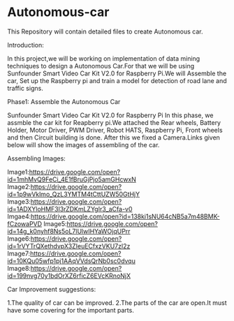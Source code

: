 # Autonomous-car
This Repository will contain detailed files to create Autonomous car.

Introduction:

In this project,we will be  working on implementation of data mining techniques to design a Autonomous Car.For that we will be using Sunfounder Smart Video Car Kit V2.0 for Raspberry Pi.We will Assemble the car, Set up the Raspberry pi and train a model for detection of road lane and traffic signs.


Phase1: Assemble the Autonomous Car

Sunfounder Smart Video Car Kit V2.0 for Raspberry Pi 
In this phase, we assmble the car kit for Reapberry pi.We attached the Rear wheels, Battery Holder, Motor Driver, PWM Driver, Robot HATS, Raspberry Pi, Front wheels and then Circuit building is done. After this we fixed a Camera.Links given below will show the images of assembling of the car.


Assembling Images:

Image1:https://drive.google.com/open?id=1mhMvQ9FeCi_4E1fBruGjPjo5amGHcwxN
Image2:https://drive.google.com/open?id=1p9wVklmo_QzL3YMTM4tCttUZW50GtHjY
Image3:https://drive.google.com/open?id=1ADXYloHMF3l3rZDKmLZYgIr3_aCfa-v0
Imgae4:https://drive.google.com/open?id=138ki1sNU64cNB5a7m48BMK-fCzowaPVD
Image5:https://drive.google.com/open?id=14g_k0nyhf8Ns5oL7lUlwIHYaWOjqUPrr
Image6:https://drive.google.com/open?id=1rVYTrQXethdvpX3ZIeuECfxzVKU7zl2z
Image7:https://drive.google.com/open?id=10KQu05wfp1pj1AAqVVdsQrNb0sc0dvqu
Image8:https://drive.google.com/open?id=199nvg70y1bdOrXZ6rficZ6EVcKRnoNjX


Car Improvement suggestions:

1.The quality of car can be improved.
2.The parts of the car are open.It must have some covering for the important parts.
